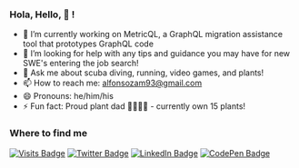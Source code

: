 ### Hola, Hello, 👋 !


- 🔭 I’m currently working on MetricQL, a GraphQL migration assistance tool that prototypes GraphQL code
- 🤔 I’m looking for help with any tips and guidance you may have for new SWE's entering the job search!
- 💬 Ask me about scuba diving, running, video games, and  plants!
- 📫 How to reach me: alfonsozam93@gmail.com
- 😄 Pronouns: he/him/his
- ⚡ Fun fact: Proud plant dad 👨🏻‍🍼🌱 - currently own 15 plants!

### Where to find me
[![Visits Badge](https://badges.pufler.dev/visits/braydoncoyer/braydoncoyer)](https:braydoncoyer.dev)
[![Twitter Badge](https://img.shields.io/badge/Twitter-Profile-informational?style=flat&logo=twitter&logoColor=white&color=1CA2F1)](https://twitter.com/BraydonCoyer)
[![LinkedIn Badge](https://img.shields.io/badge/LinkedIn-Profile-informational?style=flat&logo=linkedin&logoColor=white&color=0D76A8)](https://www.linkedin.com/in/braydon-coyer/)
[![CodePen Badge](https://img.shields.io/badge/CodePen-Profile-informational?style=flat&logo=codepen&logoColor=white&color=black)](https://codepen.io/braydoncoyer)
